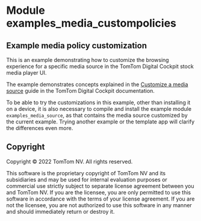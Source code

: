 # Module examples_media_custompolicies

## Example media policy customization

This is an example demonstrating how to customize the browsing experience for a specific media
source in the TomTom Digital Cockpit stock media player UI.

The example demonstrates concepts explained in the
[Customize a media source](https://developer.tomtom.com/digital-cockpit/documentation/tutorials-and-examples/media/customize-a-media-source)
guide in the TomTom Digital Cockpit documentation.

To be able to try the customizations in this example, other than installing it on a device, it is
also necessary to compile and install the example module `examples_media_source`, as that contains
the media source customized by the current example. Trying another example or the template app will
clarify the differences even more.

## Copyright

Copyright © 2022 TomTom NV. All rights reserved.

This software is the proprietary copyright of TomTom NV and its subsidiaries and may be
used for internal evaluation purposes or commercial use strictly subject to separate
license agreement between you and TomTom NV. If you are the licensee, you are only permitted
to use this software in accordance with the terms of your license agreement. If you are
not the licensee, you are not authorized to use this software in any manner and should
immediately return or destroy it.
